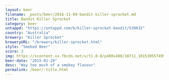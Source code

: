 ```yaml
---
layout: beer
filename: _posts/beer/2016-11-09-bandit-killer-sprocket.md
title: Bandit Killer Sprocket
category: beer
untappd: "https://untappd.com/b/killer-sprocket-bandit/539632"
country: "Australia"
brewery: "Killer Sprocket"
breweryURL: "/brewery/killer-sprocket.html"
style: "Smoked Beer"
score: 3
img: https://scontent.xx.fbcdn.net/v/t1.0-0/p480x480/10711_10153055749528745_1705580902509688757_n.jpg?_nc_cat=101&_nc_ht=scontent.xx&oh=de6316bb7f65a08976c215db9906fdc4&oe=5DBDB6A7
beer-date: "2015-01-29"
desc: "Way too much of a smokey flavour"
permalink: /beer/:title.html
---
```

